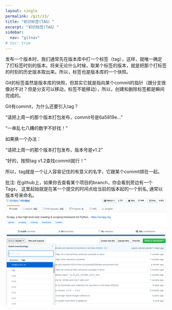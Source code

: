 ```yaml
---
layout: single
permalink: /git/23/
title: "初识标签(TAG）"
excerpt: "初识标签(TAG）"
sidebar:
  nav: "gitnav"
# toc: true
---
```


发布一个版本时，我们通常先在版本库中打一个标签（tag），这样，就唯一确定了打标签时刻的版本。将来无论什么时候，取某个标签的版本，就是把那个打标签的时刻的历史版本取出来。所以，标签也是版本库的一个快照。

Git的标签虽然是版本库的快照，但其实它就是指向某个commit的指针（跟分支很像对不对？但是分支可以移动，标签不能移动），所以，创建和删除标签都是瞬间完成的。

Git有commit，为什么还要引入tag？

“请把上周一的那个版本打包发布，commit号是6a5819e...”

“一串乱七八糟的数字不好找！”

如果换一个办法：

“请把上周一的那个版本打包发布，版本号是v1.2”

“好的，按照tag v1.2查找commit就行！”

所以，tag就是一个让人容易记住的有意义的名字，它跟某个commit绑在一起。

批注: 在github上，如果你去查看某个项目的branch，你会看到旁边有一个Tags， 这里起始就是在某一个提交的时间点给当前的版本起的一个别名, 通常以版本号来命名。  
![](/assets/images/gitimg/33)